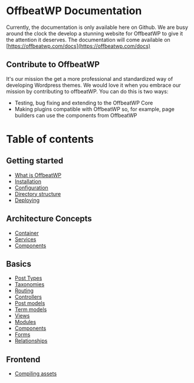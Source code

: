 # OffbeatWP Documentation

Currently, the documentation is only available here on Github. We are busy around the clock the develop a stunning website for OffbeatWP to give it the attention it deserves. The documentation will come available on [https://offbeatwp.com/docs](https://offbeatwp.com/docs)

## Contribute to OffbeatWP

It's our mission the get a more professional and standardized way of developing Wordpress themes. We would love it when you embrace our mission by contributing to offbeatWP. You can do this is two ways:

- Testing, bug fixing and extending to the OffbeatWP Core
- Making plugins compatible with OffbeatWP so, for example, page builders can use the components from OffbeatWP

# Table of contents

## Getting started

- [What is OffbeatWP](getting-started__what-is-offbeatwp.md)
- [Installation](getting-started__installation.md)
- [Configuration](getting-started__configuration.md)
- [Directory structure](getting-started__directory-structure.md)
- [Deploying](getting-started__deploying.md)

## Architecture Concepts

- [Container](architecture-concepts__container.md)
- [Services](architecture-concepts__services.md)
- [Components](architecture-concepts__components.md)

## Basics

- [Post Types](basics__post_types.md)
- [Taxonomies](basics__taxonomies.md)
- [Routing](basics__routing.md)
- [Controllers](basics__controllers.md)
- [Post models](basics__post_models.md)
- [Term models](basics__term_models.md)
- [Views](basics__views.md)
- [Modules](basics__modules.md)
- [Components](basics__components.md)
- [Forms](basics__forms.md)
- [Relationships](basics__post_models.md#relationships-beta)

## Frontend

- [Compiling assets](frontend__compiling-assets.md)

